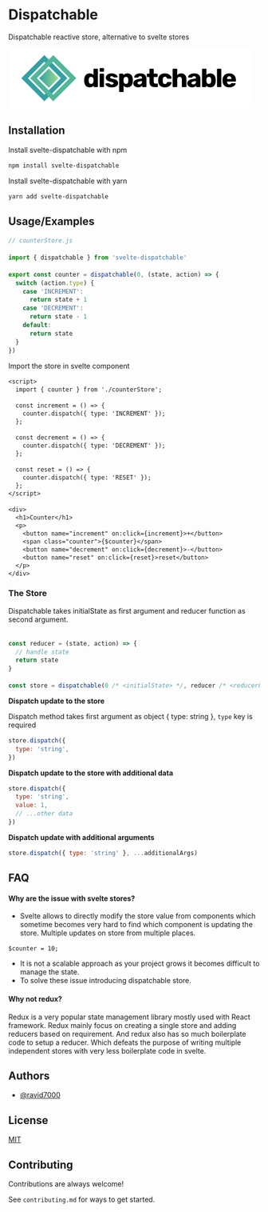 
# Dispatchable

Dispatchable reactive store, alternative to svelte stores




![Logo](https://raw.githubusercontent.com/ravid7000/svelte-dispatchable/master/public/dispatable-logo.svg)


## Installation

Install svelte-dispatchable with npm

```bash
npm install svelte-dispatchable
```

Install svelte-dispatchable with yarn

```bash
yarn add svelte-dispatchable
```
    
## Usage/Examples

```js
// counterStore.js

import { dispatchable } from 'svelte-dispatchable'

export const counter = dispatchable(0, (state, action) => {
  switch (action.type) {
    case 'INCREMENT':
      return state + 1
    case 'DECREMENT':
      return state - 1
    default:
      return state
  }
})
```

Import the store in svelte component
```svelte
<script>
  import { counter } from './counterStore';

  const increment = () => {
    counter.dispatch({ type: 'INCREMENT' });
  };

  const decrement = () => {
    counter.dispatch({ type: 'DECREMENT' });
  };

  const reset = () => {
    counter.dispatch({ type: 'RESET' });
  };
</script>

<div>
  <h1>Counter</h1>
  <p>
    <button name="increment" on:click={increment}>+</button>
    <span class="counter">{$counter}</span>
    <button name="decrement" on:click={decrement}>-</button>
    <button name="reset" on:click={reset}>reset</button>
  </p>
</div>

```

### The Store
Dispatchable takes initialState as first argument and reducer function as second argument.

```js

const reducer = (state, action) => {
  // handle state
  return state
}

const store = dispatchable(0 /* <initialState> */, reducer /* <reducerFn> */)
```

**Dispatch update to the store**

Dispatch method takes first argument as object { type: string }, `type` key is required

```js
store.dispatch({
  type: 'string',
})
```

**Dispatch update to the store with additional data**

```js
store.dispatch({
  type: 'string',
  value: 1,
  // ...other data
})
```

**Dispatch update with additional arguments**

```js
store.dispatch({ type: 'string' }, ...additionalArgs)
```


## FAQ

#### Why are the issue with svelte stores?

- Svelte allows to directly modify the store value from components which sometime becomes very hard to find which component is updating the store. Multiple updates on store from multiple places.
```
$counter = 10;
```

- It is not a scalable approach as your project grows it becomes difficult to manage the state.
- To solve these issue introducing dispatchable store.

#### Why not redux?

Redux is a very popular state management library mostly used with React framework. Redux mainly focus on creating a single store and adding reducers based on requirement. And redux also has so much boilerplate code to setup a reducer. Which defeats the purpose of writing multiple independent stores with very less boilerplate code in svelte.



## Authors

- [@ravid7000](https://www.github.com/ravid7000)


## License

[MIT](https://github.com/ravid7000/svelte-dispatchable/blob/master/LICENSE)


## Contributing

Contributions are always welcome!

See `contributing.md` for ways to get started.

